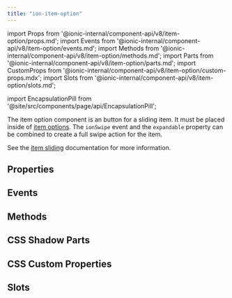 ```yaml
---
title: "ion-item-option"
---
```


import Props from '@ionic-internal/component-api/v8/item-option/props.md';
import Events from '@ionic-internal/component-api/v8/item-option/events.md';
import Methods from '@ionic-internal/component-api/v8/item-option/methods.md';
import Parts from '@ionic-internal/component-api/v8/item-option/parts.md';
import CustomProps from '@ionic-internal/component-api/v8/item-option/custom-props.mdx';
import Slots from '@ionic-internal/component-api/v8/item-option/slots.md';

<head>
  <title>ion-item-option: Option Button for Sliding Item in Ionic</title>
  <meta name="description" content="ion-item-option is the option button for an ion-item-sliding and must be placed inside of an <ion-item-options>. Read to learn more about properties." />
</head>

import EncapsulationPill from '@site/src/components/page/api/EncapsulationPill';

<EncapsulationPill type="shadow" />

The item option component is an button for a sliding item. It must be placed inside of [item options](./item-options). The `ionSwipe` event and the `expandable` property can be combined to create a full swipe action for the item.

See the [item sliding](./item-sliding) documentation for more information.

## Properties

<Props />

## Events

<Events />

## Methods

<Methods />

## CSS Shadow Parts

<Parts />

## CSS Custom Properties

<CustomProps />

## Slots

<Slots />

